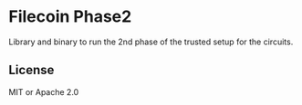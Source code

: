 # Filecoin Phase2

Library and binary to run the 2nd phase of the trusted setup for the circuits.

## License

MIT or Apache 2.0

